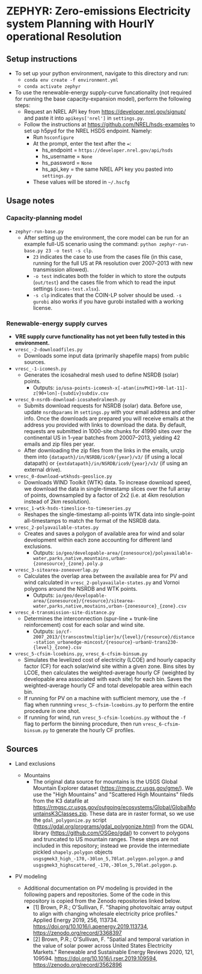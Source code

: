 # **ZEPHYR**: **Z**ero-emissions **E**lectricity system **P**lanning with **H**ourl**Y** operational **R**esolution

## Setup instructions
* To set up your python environment, navigate to this directory and run:
    * `conda env create -f environment.yml`
    * `conda activate zephyr`
* To use the renewable-energy supply-curve funcationality (not required for running the base capacity-expansion model), perform the following steps:
    * Request an NREL API key from <https://developer.nrel.gov/signup/> and paste it into `apikeys['nrel']` in `settings.py`.
    * Follow the instructions at <https://github.com/NREL/hsds-examples> to set up h5pyd for the NREL HSDS endpoint. Namely:
        * Run `hsconfigure`
        * At the prompt, enter the text after the `=`:
            * hs_endpoint = `https://developer.nrel.gov/api/hsds`
            * hs_username = `None`
            * hs_password = `None`
            * hs_api_key = the same NREL API key you pasted into `settings.py`
        * These values will be stored in `~/.hscfg`

## Usage notes
### Capacity-planning model
* `zephyr-run-base.py`
    * After setting up the environment, the core model can be run for an example full-US scenario using the command: `python zephyr-run-base.py 23 -o test -s clp`.
        * `23` indicates the case to use from the cases file (in this case, running for the full US at PA resolution over 2007–2013 with new transmission allowed).
        * `-o test` indicates both the folder in which to store the outputs (`out/test`) and the cases file from which to read the input settings (`cases-test.xlsx`).
        * `-s clp` indicates that the COIN-LP solver should be used. `-s gurobi` also works if you have gurobi installed with a working license.
### Renewable-energy supply curves
* **VRE supply curve functionality has not yet been fully tested in this environment.**
* `vresc_-2-downloadfiles.py`
    * Downloads some input data (primarily shapefile maps) from public sources.
* `vresc_-1-icomesh.py`
    * Generates the icosahedral mesh used to define NSRDB (solar) points.
        * Outputs: `io/usa-points-icomesh-x[-atan(invPHI)+90-lat-11]-z[90+lon]-{subdiv}subdiv.csv`
* `vresc_0-nsrdb-download-icosahedralmesh.py`
    * Submits download requests for NSRDB (solar) data. Before use, update `nsrdbparams` in `settings.py` with your email address and other info. Once the downloads are prepared you will receive emails at the address you provided with links to download the data. By default, requests are submitted in 1000-site chunks for 41990 sites over the continental US in 1-year batches from 20007–2013, yielding 42 emails and zip files per year. 
    * After downloading the zip files from the links in the emails, unzip them into `{datapath}/in/NSRDB/ico9/{year}/v3/` (if using a local datapath) or `{extdatapath}/in/NSRDB/ico9/{year}/v3/` (if using an external drive).
* `vresc_0-download-wtkhsds-geoslice.py`
    * Downloads WIND Toolkit (WTK) data. To increase download speed, we download the data in single-timestamp slices over the full array of points, downsampled by a factor of 2x2 (i.e. at 4km resolution instead of 2km resolution).
* `vresc_1-wtk-hsds-timeslice-to-timeseries.py`
    * Reshapes the single-timestamp all-points WTK data into single-point all-timestamps to match the format of the NSRDB data.
* `vresc_2-polyavailable-states.py`
    * Creates and saves a polygon of available area for wind and solar development within each zone accounting for different land exclusions.
        * Outputs: `io/geo/developable-area/{zonesource}/polyavailable-water,parks,native,mountains,urban-{zonesource}_{zone}.poly.p`
* `vresc_3-sitearea-zoneoverlap.py`
    * Calculates the overlap area between the available area for PV and wind calculated in `vresc_2-polyavailale-states.py` and Vornoi polygons around the NSRDB and WTK points.
        * Outputs: `io/geo/developable-area/{zonesource}/{resource}/sitearea-water,parks,native,moutains,urban-{zonesource}_{zone}.csv`
* `vresc_4-transmission-site-distance.py`
    * Determines the interconnection (spur-line + trunk-line reinforcement) cost for each solar and wind site.
        * Outputs: `io/cf-2007_2013/{transcostmultiplier}x/{level}/{resource}/distance-station_urbanedge-mincost/{resource}-urbanU-trans230-{level}_{zone}.csv`
* `vresc_5-cfsim-lcoebins.py`, `vresc_6-cfsim-binsum.py`
    * Simulates the levelized cost of electricity (LCOE) and hourly capacity factor (CF) for each solar/wind site within a given zone. Bins sites by LCOE, then calculates the weighted-average hourly CF (weighted by developable area associated with each site) for each bin. Saves the weighted-average hourly CF and total developable area within each bin.
    * If running for PV on a machine with sufficient memory, use the `-f` flag when runnning `vresc_5-cfsim-lcoebins.py` to perform the entire procedure in one shot.
    * If running for wind, run `vresc_5-cfsim-lcoebins.py` without the `-f` flag to perform the binning procedure, then run `vresc_6-cfsim-binsum.py` to generate the hourly CF profiles.

Sources
-------
* Land exclusions
    * Mountains
        * The original data source for mountains is the USGS Global Mountain Explorer dataset (<https://rmgsc.cr.usgs.gov/gme/>). We use the "High Mountains" and "Scattered High Mountains" fileds from the K3 datafile at <https://rmgsc.cr.usgs.gov/outgoing/ecosystems/Global/GlobalMountainsK3Classes.zip>. These data are in raster format, so we use the `gdal_polygonize.py` script (<https://gdal.org/programs/gdal_polygonize.html>) from the GDAL library (<https://github.com/OSGeo/gdal>) to convert to polygons and truncated to US mountain ranges. These steps are not included in this repository; instead we provide the intermediate pickled `shapely.polygon` objects `usgsgmek3_high_-170,-30lon_5,70lat.polygon.polygon.p` and `usgsgmek3_highscattered_-170,-30lon_5,70lat.polygon.p`.
        <!-- `io/geo/mountains/usgsgmek3_high` and `io/geo/mountains/usgsgmek3_highscattered` shapefiles. -->

* PV modeling
    * Additional documentation on PV modeling is provided in the following papers and repositories. Some of the code in this repository is copied from the Zenodo repositories linked below.
        * [1] Brown, P.R.; O'Sullivan, F. "Shaping photovoltaic array output to align with changing wholesale electricity price profiles." Applied Energy 2019, 256, 113734. <https://doi.org/10.1016/j.apenergy.2019.113734>, <https://zenodo.org/record/3368397>
        * [2] Brown, P.R.; O'Sullivan, F. "Spatial and temporal variation in the value of solar power across United States Electricity Markets." Renewable and Sustainable Energy Reviews 2020, 121, 109594. <https://doi.org/10.1016/j.rser.2019.109594>, <https://zenodo.org/record/3562896>
